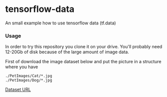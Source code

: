 # tensorflow-data
An small example how to use tensorflow data (tf.data)

### Usage

In order to try this repository you clone it on your drive. You'll probably need 12-20Gb of disk because of the large amount of image data.

First of download the image dataset below and put the picture in a structure where you have
```
./PetImages/Cat/*.jpg
./PetImages/Dog/*.jpg
```
[Dataset URL](https://www.microsoft.com/en-us/download/details.aspx?id=54765)

